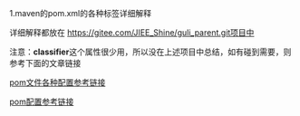 1.maven的pom.xml的各种标签详细解释

详细解释都放在 https://gitee.com/JIEE_Shine/guli_parent.git项目中

注意：**classifier**这个属性很少用，所以没在上述项目中总结，如有碰到需要，则参考下面的文章链接

[pom文件各种配置参考链接](https://blog.csdn.net/qq_33363618/article/details/79438044)

[pom配置参考链接](https://www.cnblogs.com/zhoudaxing/p/11338183.html)
